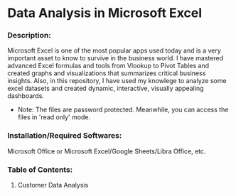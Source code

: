 # Data Analysis in Microsoft Excel



### Description: 

Microsoft Excel is one of the most popular apps used today and is a very important asset to know to survive in the business world.
I have mastered advanced Excel formulas and tools from Vlookup to Pivot Tables and created graphs and visualizations that summarizes critical business insights.
Also, in this repository, I have used my knowlege to analyze some excel datasets and created dynamic, interactive, visually appealing dashboards.

* Note: The files are password protected. Meanwhile, you can access the files in 'read only' mode.


### Installation/Required Softwares: 

Microsoft Office or Microsoft Excel/Google Sheets/Libra Office, etc.


### Table of Contents: 

1. Customer Data Analysis
